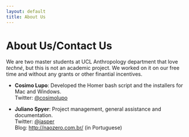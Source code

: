 ```yaml
---
layout: default
title: About Us
---
```


# About Us/Contact Us #

We are two master students at UCL Anthropology department that love *techné*, but this is not an academic project. We worked on it on our free time and without any grants or other finantial incentives.

- **Cosimo Lupo**: Developed the Homer bash script and the installers for Mac and Windows.    
	Twitter: [@cosimolupo](http://twitter.com/cosimolupo)

- **Juliano Spyer**: Project management, general assistance and documentation.      
	Twitter: [@jasper](http://twitter.com/jasper)     
	Blog: <http://naozero.com.br/> (in Portuguese)
